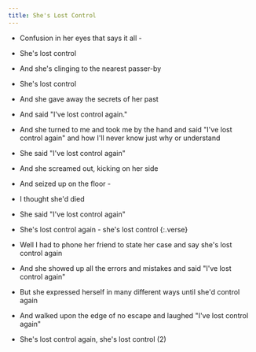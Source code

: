 ```yaml
---
title: She's Lost Control
---
```

- Confusion in her eyes that says it all -
- She's lost control
- And she's clinging to the nearest passer-by
- She's lost control
- And she gave away the secrets of her past
- And said "I've lost control again."

- And she turned to me
and took me by the hand
and said "I've lost control again"
and how I'll never know just why
or understand
- She said "I've lost control again"
- And she screamed out, kicking on her side
- And seized up on the floor -
- I thought she'd died
- She said "I've lost control again"
- She's lost control again -
she's lost control
{:.verse}

- Well I had to phone her friend
to state her case and say
she's lost control again
- And she showed up all the errors
and mistakes
and said "I've lost control again"
- But she expressed herself in many
different ways
until she'd control again
- And walked upon the edge of no escape
and laughed "I've lost control again"
- She's lost control again,
she's lost control (2)



